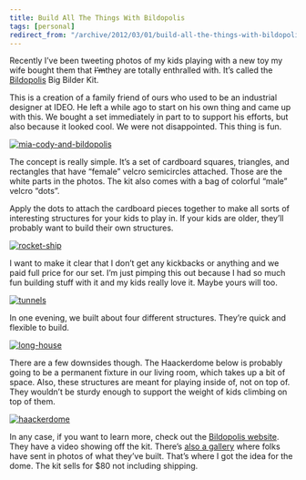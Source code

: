 ```yaml
---
title: Build All The Things With Bildopolis
tags: [personal]
redirect_from: "/archive/2012/03/01/build-all-the-things-with-bildopolis.aspx/"
---
```


Recently I’ve been tweeting photos of my kids playing with a new toy my
wife bought them that ~~I’m~~they are totally enthralled with. It’s
called the [Bildopolis](http://bildopolis.com/ "Bildopolis") Big Bilder
Kit.

This is a creation of a family friend of ours who used to be an
industrial designer at IDEO. He left a while ago to start on his own
thing and came up with this. We bought a set immediately in part to to
support his efforts, but also because it looked cool. We were not
disappointed. This thing is fun.

[![mia-cody-and-bildopolis](https://haacked.com/assets/images/haacked_com/WindowsLiveWriter/Build-All-The-Things-With-Bildopolis_140B5/mia-cody-and-bildopolis_thumb.jpg "mia-cody-and-bildopolis")](https://haacked.com/assets/images/haacked_com/WindowsLiveWriter/Build-All-The-Things-With-Bildopolis_140B5/mia-cody-and-bildopolis.jpg)

The concept is really simple. It’s a set of cardboard squares,
triangles, and rectangles that have “female” velcro semicircles
attached. Those are the white parts in the photos. The kit also comes
with a bag of colorful “male” velcro “dots”.

Apply the dots to attach the cardboard pieces together to make all sorts
of interesting structures for your kids to play in. If your kids are
older, they’ll probably want to build their own structures.

[![rocket-ship](https://haacked.com/assets/images/haacked_com/WindowsLiveWriter/Build-All-The-Things-With-Bildopolis_140B5/rocket-ship_thumb.jpg "rocket-ship")](https://haacked.com/assets/images/haacked_com/WindowsLiveWriter/Build-All-The-Things-With-Bildopolis_140B5/rocket-ship.jpg)

I want to make it clear that I don’t get any kickbacks or anything and
we paid full price for our set. I’m just pimping this out because I had
so much fun building stuff with it and my kids really love it. Maybe
yours will too.

[![tunnels](https://haacked.com/assets/images/haacked_com/WindowsLiveWriter/Build-All-The-Things-With-Bildopolis_140B5/tunnels_thumb.jpg "tunnels")](https://haacked.com/assets/images/haacked_com/WindowsLiveWriter/Build-All-The-Things-With-Bildopolis_140B5/tunnels_2.jpg)

In one evening, we built about four different structures. They’re quick
and flexible to build.

[![long-house](https://haacked.com/assets/images/haacked_com/WindowsLiveWriter/Build-All-The-Things-With-Bildopolis_140B5/long-house_thumb.jpg "long-house")](https://haacked.com/assets/images/haacked_com/WindowsLiveWriter/Build-All-The-Things-With-Bildopolis_140B5/long-house_2.jpg)

There are a few downsides though. The Haackerdome below is probably
going to be a permanent fixture in our living room, which takes up a bit
of space. Also, these structures are meant for playing inside of, not on
top of. They wouldn’t be sturdy enough to support the weight of kids
climbing on top of them.

[![haackerdome](https://haacked.com/assets/images/haacked_com/WindowsLiveWriter/Build-All-The-Things-With-Bildopolis_140B5/haackerdome_thumb.jpg "haackerdome")](https://haacked.com/assets/images/haacked_com/WindowsLiveWriter/Build-All-The-Things-With-Bildopolis_140B5/haackerdome_2.jpg)

In any case, if you want to learn more, check out the [Bildopolis
website](http://bildopolis.com/ "Bildopolis"). They have a video showing
off the kit. There’s [also a
gallery](http://bildopolis.com/bildopolis2011/gallery2012.php "Bildopolis Gallery")
where folks have sent in photos of what they’ve built. That’s where I
got the idea for the dome. The kit sells for \$80 not including
shipping.

